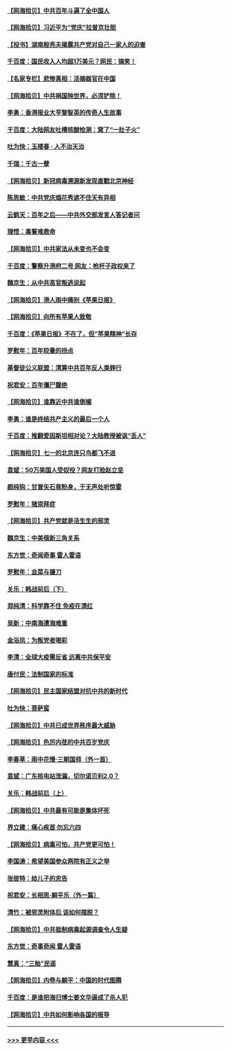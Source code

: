 #### [【网海拾贝】中共百年斗遍了全中国人](../pages/nsc993/n13060020.md?t=07031202) 
#### [【网海拾贝】习近平为“党庆”拉普京壮胆](../pages/nsc993/n13057781.md?t=07031202) 
#### [【投书】湖南殷亮夫揭露共产党对自己一家人的迫害](../pages/nsc993/n13057744.md?t=07031202) 
#### [千百度：国民收入人均超1万美元？网民：搞笑！](../pages/nsc993/n13057692.md?t=07031202) 
#### [【名家专栏】悲惨真相：活摘器官在中国](../pages/nsc993/n13056611.md?t=07031202) 
#### [【网海拾贝】中共祸国殃世界，必须铲除！](../pages/nsc993/n13056011.md?t=07031202) 
#### [李勇：香港报业大亨黎智英的传奇人生故事](../pages/nsc993/n13055258.md?t=07031202) 
#### [千百度：大陆网友吐槽核酸检测：窝了“一肚子火”](../pages/nsc993/n13055194.md?t=07031202) 
#### [吐为快：玉楼春 · 人不治天治](../pages/nsc993/n13054028.md?t=07031202) 
#### [千瑞：千古一孽](../pages/nsc993/n13054016.md?t=07031202) 
#### [【网海拾贝】新冠病毒溯源新发现直戳北京神经](../pages/nsc993/n13052425.md?t=07031202) 
#### [陈思敏：中共党庆烟花秀遮不住天有异相](../pages/nsc993/n13052020.md?t=07031202) 
#### [云鹤天：百年之后——中共外交部发言人答记者问](../pages/nsc993/n13051604.md?t=07031202) 
#### [理悟：毒誓难救命](../pages/nsc993/n13051601.md?t=07031202) 
#### [【网海拾贝】中共家法从未变也不会变](../pages/nsc993/n13050366.md?t=07031202) 
#### [千百度：警察升港府二号 网友：枪杆子政权来了](../pages/nsc993/n13050261.md?t=07031202) 
#### [魏京生：从中共高官叛逃说起](../pages/nsc993/n13048997.md?t=07031202) 
#### [【网海拾贝】港人雨中痛别《苹果日报》](../pages/nsc993/n13048941.md?t=07031202) 
#### [【网海拾贝】向所有苹果人致敬](../pages/nsc993/n13046795.md?t=07031202) 
#### [千百度：《苹果日报》不在了，但“苹果精神”长存](../pages/nsc993/n13046703.md?t=07031202) 
#### [罗慰年：百年较量的拐点](../pages/nsc993/n13046542.md?t=07031202) 
#### [基督徒公义联盟：清算中共百年反人类罪行](../pages/nsc993/n13046499.md?t=07031202) 
#### [祝君安：百年僵尸罄绝](../pages/nsc993/n13045595.md?t=07031202) 
#### [【网海拾贝】谁靠近中共谁倒楣](../pages/nsc993/n13044667.md?t=07031202) 
#### [李勇：谁是终结共产主义的最后一个人](../pages/nsc993/n13044397.md?t=07031202) 
#### [千百度：推翻爱因斯坦相对论？大陆教授被讽“丢人”](../pages/nsc993/n13043908.md?t=07031202) 
#### [【网海拾贝】七一的北京连只鸟都飞不进](../pages/nsc993/n13041377.md?t=07031202) 
#### [袁斌：50万美国人受奴役？网友打脸赵立坚](../pages/nsc993/n13041330.md?t=07031202) 
#### [颜纯钩：甘冒矢石竟粉身，于无声处听惊雷](../pages/nsc993/n13041140.md?t=07031202) 
#### [罗慰年：猪崇拜症](../pages/nsc993/n13041071.md?t=07031202) 
#### [【网海拾贝】共产党就是活生生的邪灵](../pages/nsc993/n13036627.md?t=07031202) 
#### [魏京生：中美俄新三角关系](../pages/nsc993/n13035986.md?t=07031202) 
#### [东方觉：奇闻奇事 雷人雷语](../pages/nsc993/n13035878.md?t=07031202) 
#### [罗慰年：韭菜与镰刀](../pages/nsc993/n13034374.md?t=07031202) 
#### [关乐：韩战前后（下）](../pages/nsc993/n13034113.md?t=07031202) 
#### [郑纯清：科学靠不住 免疫在漂红](../pages/nsc993/n13034093.md?t=07031202) 
#### [吴新：中南海遭海难重](../pages/nsc993/n13034084.md?t=07031202) 
#### [金浴凤：为叛党者喝彩](../pages/nsc993/n13034058.md?t=07031202) 
#### [李清：全球大疫需反省 远离中共保平安](../pages/nsc993/n13033784.md?t=07031202) 
#### [唐付民：法制国家的标准](../pages/nsc993/n13032944.md?t=07031202) 
#### [【网海拾贝】民主国家结盟对抗中共的新时代](../pages/nsc993/n13031717.md?t=07031202) 
#### [吐为快：菩萨蛮](../pages/nsc993/n13030033.md?t=07031202) 
#### [【网海拾贝】中共已成世界秩序最大威胁](../pages/nsc993/n13028138.md?t=07031202) 
#### [【网海拾贝】色厉内荏的中共百岁党庆](../pages/nsc993/n13025582.md?t=07031202) 
#### [李春草：雨中花慢‧三朝国师（外一首）](../pages/nsc993/n13025567.md?t=07031202) 
#### [袁斌：广东核电站泄漏，切尔诺贝利2.0？](../pages/nsc993/n13025475.md?t=07031202) 
#### [关乐：韩战前后（上）](../pages/nsc993/n13025387.md?t=07031202) 
#### [【网海拾贝】中共最有可能是集体坏死](../pages/nsc993/n13023101.md?t=07031202) 
#### [界立建：痛心疾首 勿忘六四](../pages/nsc993/n13022339.md?t=07031202) 
#### [【网海拾贝】病毒可怕，共产党更可怕！](../pages/nsc993/n13020728.md?t=07031202) 
#### [李国涛：希望美国参众两院有正义之举](../pages/nsc993/n13020674.md?t=07031202) 
#### [张彼特：给儿子的忠告](../pages/nsc993/n13018934.md?t=07031202) 
#### [祝君安：长相思‧躺平乐（外一篇）](../pages/nsc993/n13018923.md?t=07031202) 
#### [清竹：被邪灵附体后 该如何摆脱？](../pages/nsc993/n13018877.md?t=07031202) 
#### [【网海拾贝】中共抵制病毒起源调查令人生疑](../pages/nsc993/n13017785.md?t=07031202) 
#### [东方觉：奇事奇闻 雷人雷语](../pages/nsc993/n13017577.md?t=07031202) 
#### [慧真：“三胎”民谣](../pages/nsc993/n13017394.md?t=07031202) 
#### [【网海拾贝】内卷与躺平：中国的时代图腾](../pages/nsc993/n13016128.md?t=07031202) 
#### [千百度：是谁把海归博士姜文华逼成了杀人犯](../pages/nsc993/n13015218.md?t=07031202) 
#### [【网海拾贝】中共如何影响各国的报导](../pages/nsc993/n13012599.md?t=07031202) 

----
#### [ >>> 更早内容 <<< ](../indexes/nsc993-earlier.md)
